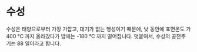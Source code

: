# 수성

수성은 태양으로부터 가장 가깝고, 대기가 없는 행성이기 때문에, 낮 동안에 표면온도
가 400 ℃ 까지 올라갔다가 밤에는 -180 ℃ 까지 떨어집니다. 덧붙여서, 수성의 공전주
기는 88 일이라고 합니다.
